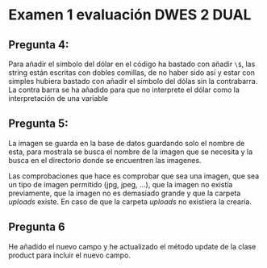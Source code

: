 # Examen 1 evaluación DWES 2 DUAL

## Pregunta 4:

Para añadir el símbolo del dólar en el código ha bastado con añadir `\$`, las string están escritas con dobles comillas, de no haber sido así y estar con simples hubiera bastado con añadir el símbolo del dólas sin la contrabarra. La contra barra se ha añadido para que no interprete el dólar como la interpretación de una variable

## Pregunta 5:

La imagen se guarda en la base de datos guardando solo el nombre de esta, para mostrala se busca el nombre de la imagen que se necesita y la busca en el directorio donde se encuentren las imagenes.

Las comprobaciones que hace es comprobar que sea una imagen, que sea un tipo de imagen permitido (jpg, jpeg, ...), que la imagen no existía previamente, que la imagen no es demasiado grande y que la carpeta *uploads* existe. En caso de que la carpeta *uploads* no existiera la crearía.

## Pregunta 6

He añadido el nuevo campo y he actualizado el método update de la clase product para incluir el nuevo campo.